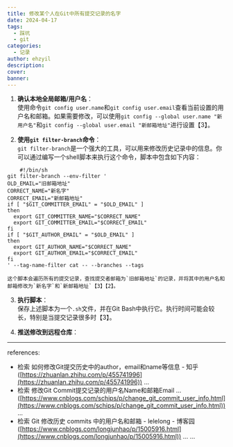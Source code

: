 ```yaml
---
title: 修改某个人在Git中所有提交记录的名字
date: 2024-04-17
tags:
  - 踩坑
  - git
categories:
  - 记录
author: ehzyil
description: 
cover: 
banner:
---
```


1. **确认本地全局邮箱/用户名**：  
    使用命令`git config user.name`和`git config user.email`查看当前设置的用户名和邮箱。如果需要修改，可以使用`git config --global user.name "新用户名"`和`git config --global user.email "新邮箱地址"`进行设置【3】。
    
2. **使用`git filter-branch`命令**：  
    `git filter-branch`是一个强大的工具，可以用来修改历史记录中的信息。你可以通过编写一个shell脚本来执行这个命令，脚本中包含如下内容：
```
    #!/bin/sh
git filter-branch --env-filter '
OLD_EMAIL="旧邮箱地址"
CORRECT_NAME="新名字"
CORRECT_EMAIL="新邮箱地址"
if [ "$GIT_COMMITTER_EMAIL" = "$OLD_EMAIL" ]
then
  export GIT_COMMITTER_NAME="$CORRECT_NAME"
  export GIT_COMMITTER_EMAIL="$CORRECT_EMAIL"
fi
if [ "$GIT_AUTHOR_EMAIL" = "$OLD_EMAIL" ]
then
  export GIT_AUTHOR_NAME="$CORRECT_NAME"
  export GIT_AUTHOR_EMAIL="$CORRECT_EMAIL"
fi
' --tag-name-filter cat -- --branches --tags

```
    
    这个脚本会遍历所有的提交记录，查找提交者邮箱为`旧邮箱地址`的记录，并将其中的用户名和邮箱修改为`新名字`和`新邮箱地址`【3】【2】。
    
3. **执行脚本**：  
    保存上述脚本为一个`.sh`文件，并在Git Bash中执行它。执行时间可能会较长，特别是当提交记录很多时【3】。
    
4. **推送修改到远程仓库**：


---
references:
  - 检索 如何修改Git提交历史中的author，email和name等信息 - 知乎([https://zhuanlan.zhihu.com/p/455741996](https://zhuanlan.zhihu.com/p/455741996)) ...  
  - 检索 修改Git Commit提交记录的用户名Name和邮箱Email ...([https://www.cnblogs.com/schips/p/change_git_commit_user_info.html](https://www.cnblogs.com/schips/p/change_git_commit_user_info.html)) ...  
  - 检索 Git 修改历史 commits 中的用户名和邮箱 - lelelong - 博客园([https://www.cnblogs.com/longjunhao/p/15005916.html](https://www.cnblogs.com/longjunhao/p/15005916.html)) ...
    ...
